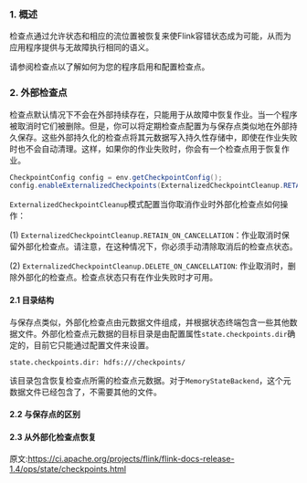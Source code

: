 
### 1. 概述

检查点通过允许状态和相应的流位置被恢复来使Flink容错状态成为可能，从而为应用程序提供与无故障执行相同的语义。

请参阅检查点以了解如何为您的程序启用和配置检查点。

### 2. 外部检查点

检查点默认情况下不会在外部持续存在，只能用于从故障中恢复作业。当一个程序被取消时它们被删除。但是，你可以将定期检查点配置为与保存点类似地在外部持久保存。这些外部持久化的检查点将其元数据写入持久性存储中，即使在作业失败时也不会自动清理。这样，如果你的作业失败时，你会有一个检查点用于恢复作业。

```java
CheckpointConfig config = env.getCheckpointConfig();
config.enableExternalizedCheckpoints(ExternalizedCheckpointCleanup.RETAIN_ON_CANCELLATION);
```
`ExternalizedCheckpointCleanup`模式配置当你取消作业时外部化检查点如何操作：

(1) `ExternalizedCheckpointCleanup.RETAIN_ON_CANCELLATION`：作业取消时保留外部化检查点。请注意，在这种情况下，你必须手动清除取消后的检查点状态。

(2) `ExternalizedCheckpointCleanup.DELETE_ON_CANCELLATION`: 作业取消时，删除外部化的检查点。检查点状态只有在作业失败时才可用。

#### 2.1 目录结构

与保存点类似，外部化检查点由元数据文件组成，并根据状态终端包含一些其他数据文件。外部化检查点元数据的目标目录是由配置属性`state.checkpoints.dir`确定的，目前它只能通过配置文件来设置。

```
state.checkpoints.dir: hdfs:///checkpoints/
```

该目录包含恢复检查点所需的检查点元数据。对于`MemoryStateBackend`，这个元数据文件已经包含了，不需要其他的文件。

#### 2.2 与保存点的区别

#### 2.3 从外部化检查点恢复

































原文:https://ci.apache.org/projects/flink/flink-docs-release-1.4/ops/state/checkpoints.html
